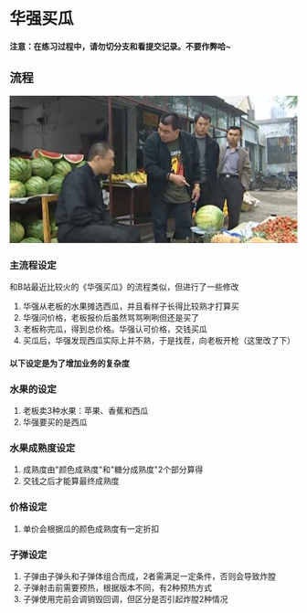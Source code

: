 # 华强买瓜

#### 注意：在练习过程中，请勿切分支和看提交记录。不要作弊哈~

## 流程

![image](./doc/image.jpeg)

### 主流程设定

和B站最近比较火的《华强买瓜》的流程类似，但进行了一些修改
1. 华强从老板的水果摊选西瓜，并且看样子长得比较熟才打算买
2. 华强问价格，老板报价后虽然骂骂咧咧但还是买了
3. 老板称完瓜，得到总价格。华强认可价格，交钱买瓜
4. 买瓜后，华强发现西瓜实际上并不熟，于是找茬，向老板开枪（这里改了下）

#### 以下设定是为了增加业务的复杂度

### 水果的设定
1. 老板卖3种水果：苹果、香蕉和西瓜
2. 华强要买的是西瓜

### 水果成熟度设定
1. 成熟度由"颜色成熟度"和"糖分成熟度"2个部分算得
2. 交钱之后才能算最终成熟度

### 价格设定

1. 单价会根据瓜的颜色成熟度有一定折扣

### 子弹设定
1. 子弹由子弹头和子弹体组合而成，2者需满足一定条件，否则会导致炸膛
2. 子弹射击前需要预热，根据版本不同，有2种预热方式
3. 子弹使用完前会调销毁回调，但区分是否引起炸膛2种情况
